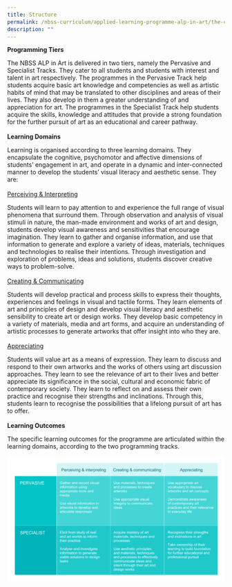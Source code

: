 ```yaml
---
title: Structure
permalink: /nbss-curriculum/applied-learning-programme-alp-in-art/the-curriculum/structure
description: ""
---
```

<p><strong>Programming Tiers</strong></p>
<p>The NBSS ALP in Art is delivered in two tiers, namely the Pervasive and Specialist Tracks. They cater to all students and students with interest and talent in art respectively. The programmes in the Pervasive Track help students acquire basic art knowledge and competencies as well as artistic habits of mind that may be translated to other disciplines and areas of their lives. They also develop in them a greater understanding of and appreciation for art. The programmes in the Specialist Track help students acquire the skills, knowledge and attitudes that provide a strong foundation for the further pursuit of art as an educational and career pathway.&nbsp;<br /><strong><br />Learning Domains</strong></p>
<p>Learning is organised according to three learning domains. They encapsulate the cognitive, psychomotor and affective dimensions of students&rsquo; engagement in art, and operate in a dynamic and inter-connected manner to develop the students&rsquo; visual literacy and aesthetic sense. They are:<br /><br /><u>Perceiving &amp; Interpreting</u></p>
<p>Students will learn to pay attention to and experience the full range of visual phenomena that surround them. Through observation and analysis of visual stimuli in nature, the man-made environment and works of art and design, students develop visual awareness and sensitivities that encourage imagination. They learn to gather and organise information, and use that information to generate and explore a variety of ideas, materials, techniques and technologies to realise their intentions. Through investigation and exploration of problems, ideas and solutions, students discover creative ways to problem-solve.<br /><br /><u>Creating &amp; Communicating</u></p>
<p>Students will develop practical and process skills to express their thoughts, experiences and feelings in visual and tactile forms. They learn elements of art and principles of design and develop visual literacy and aesthetic sensibility to create art or design works. They develop basic competency in a variety of materials, media and art forms, and acquire an understanding of artistic processes to generate artworks that offer insight into who they are.<br /><u><br />Appreciating</u></p>
<p>Students will value art as a means of expression. They learn to discuss and respond to their own artworks and the works of others using art discussion approaches. They learn to see the relevance of art to their lives and better appreciate its significance in the social, cultural and economic fabric of contemporary society. They learn to reflect on and assess their own practice and recognise their strengths and inclinations. Through this, students learn to recognise the possibilities that a lifelong pursuit of art has to offer.<br /><strong><br />Learning Outcomes</strong></p>
<p>The specific learning outcomes for the programme are articulated within the learning domains, according to the two programming tracks.</p>
<img src="/images/st.jpg">